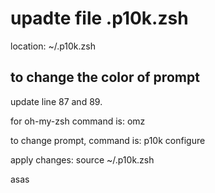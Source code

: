 # upadte file .p10k.zsh

location: ~/.p10k.zsh

## to change the color of prompt
  update line 87 and 89.

for oh-my-zsh command is: omz

to change prompt, command is: p10k configure

apply changes: source ~/.p10k.zsh

asas
